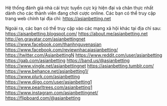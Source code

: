 Hệ thống đánh giá nhà cái trực tuyến cực kỳ hiện đại và chân thực nhất dành cho các thành viên đang chơi cược online. Các bạn có thể truy cập trang web chính tại địa chỉ: https://asianbetting.net

Ngoài ra, các bạn có thể truy cập vào các mạng xã hội khác tại địa chỉ sau:
https://aisanbetting.blogspot.com/
https://about.me/asianbetting.net
http://en.gravatar.com/asianbettingnet
https://www.facebook.com/thanhnguyenasian
https://www.facebook.com/reviewnhacaiasianbetting/
https://twitter.com/AsianbettingN
https://www.reddit.com/user/asianbetting
https://gab.com/asianbetting
https://band.us/@asianbetting
https://www.vingle.net/asianbettingnet
https://asianbetting.tumblr.com/
https://www.behance.net/asianbetting1/
https://www.plurk.com/asianbetting
https://www.diigo.com/user/asianbetting1
https://www.pearltrees.com/asianbetting1
https://www.instagram.com/asianbettingnet/
https://flipboard.com/@asianbetting
